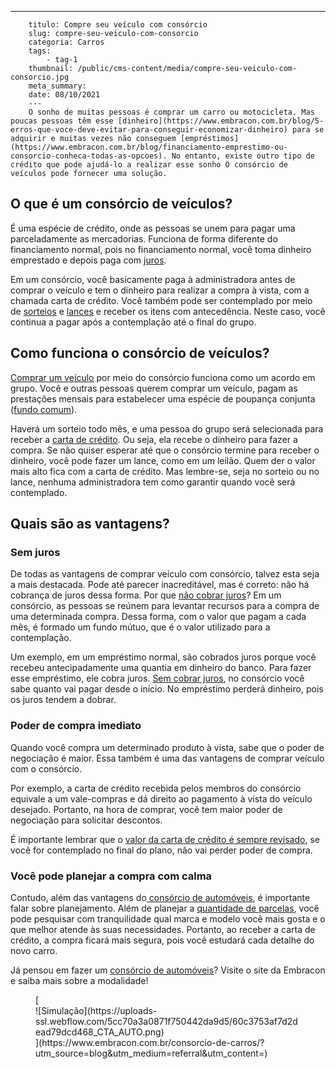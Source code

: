 ---
        titulo: Compre seu veículo com consórcio
        slug: compre-seu-veiculo-com-consorcio
        categoria: Carros
        tags:
            - tag-1
        thumbnail: /public/cms-content/media/compre-seu-veiculo-com-consorcio.jpg
        meta_summary: 
        date: 08/10/2021
        ---
        O sonho de muitas pessoas é comprar um carro ou motocicleta. Mas poucas pessoas têm esse [dinheiro](https://www.embracon.com.br/blog/5-erros-que-voce-deve-evitar-para-conseguir-economizar-dinheiro) para se adquirir e muitas vezes não conseguem [empréstimos](https://www.embracon.com.br/blog/financiamento-emprestimo-ou-consorcio-conheca-todas-as-opcoes). No entanto, existe outro tipo de crédito que pode ajudá-lo a realizar esse sonho O consórcio de veículos pode fornecer uma solução.

O que é um consórcio de veículos? 
----------------------------------

É uma espécie de crédito, onde as pessoas se unem para pagar uma parceladamente as mercadorias. Funciona de forma diferente do financiamento normal, pois no financiamento normal, você toma dinheiro emprestado e depois paga com [juros](https://www.embracon.com.br/blog/consorcio-nao-tem-juros-entenda).

Em um consórcio, você basicamente paga à administradora antes de comprar o veículo e tem o dinheiro para realizar a compra à vista, com a chamada carta de crédito. Você também pode ser contemplado por meio de [sorteios](https://www.embracon.com.br/conhecaoconsorcio/como-sao-realizados-os-sorteios-nas-assembleias) e [lances](https://www.embracon.com.br/blog/como-funcionam-os-tipos-de-lances-no-consorcio) e receber os itens com antecedência. Neste caso, você continua a pagar após a contemplação até o final do grupo.

Como funciona o consórcio de veículos? 
---------------------------------------

[Comprar um veículo](https://www.embracon.com.br/blog/quais-sao-as-maneiras-de-comprar-o-seu-carro) por meio do consórcio funciona como um acordo em grupo. Você e outras pessoas querem comprar um veículo, pagam as prestações mensais para estabelecer uma espécie de poupança conjunta ([fundo comum](https://www.embracon.com.br/blog/o-que-e-o-fundo-comum-no-consorcio)).

Haverá um sorteio todo mês, e uma pessoa do grupo será selecionada para receber a [carta de crédito](https://www.embracon.com.br/blog/vantagens-e-desvantagens-do-cartao-de-credito). Ou seja, ela recebe o dinheiro para fazer a compra. Se não quiser esperar até que o consórcio termine para receber o dinheiro, você pode fazer um lance, como em um leilão. Quem der o valor mais alto fica com a carta de crédito. Mas lembre-se, seja no sorteio ou no lance, nenhuma administradora tem como garantir quando você será contemplado.

Quais são as vantagens? 
------------------------

### Sem juros 

De todas as vantagens de comprar veículo com consórcio, talvez esta seja a mais destacada. Pode até parecer inacreditável, mas é correto: não há cobrança de juros dessa forma. Por que [não cobrar juros](https://www.embracon.com.br/blog/parcela-de-consorcio-tem-juros)? Em um consórcio, as pessoas se reúnem para levantar recursos para a compra de uma determinada compra. Dessa forma, com o valor que pagam a cada mês, é formado um fundo mútuo, que é o valor utilizado para a contemplação.

Um exemplo, em um empréstimo normal, são cobrados juros porque você recebeu antecipadamente uma quantia em dinheiro do banco. Para fazer esse empréstimo, ele cobra juros. [Sem cobrar juros](https://www.embracon.com.br/blog/como-os-juros-afetam-a-sua-vida), no consórcio você sabe quanto vai pagar desde o início. No empréstimo perderá dinheiro, pois os juros tendem a dobrar.

### Poder de compra imediato 

Quando você compra um determinado produto à vista, sabe que o poder de negociação é maior. Essa também é uma das vantagens de comprar veículo com o consórcio.

Por exemplo, a carta de crédito recebida pelos membros do consórcio equivale a um vale-compras e dá direito ao pagamento à vista do veículo desejado. Portanto, na hora de comprar, você tem maior poder de negociação para solicitar descontos.

É importante lembrar que o [valor da carta de crédito é sempre revisado](https://www.embracon.com.br/blog/como-as-parcelas-do-consorcio-sao-ajustadas), se você for contemplado no final do plano, não vai perder poder de compra.

### Você pode planejar a compra com calma 

Contudo, além das vantagens do[ consórcio de automóveis](https://www.embracon.com.br/blog/guia-para-consorcio-de-automoveis-de-a-a-z), é importante falar sobre planejamento. Além de planejar a [quantidade de parcelas](https://www.embracon.com.br/blog/como-e-feito-o-pagamento-da-parcela-do-consorcio), você pode pesquisar com tranquilidade qual marca e modelo você mais gosta e o que melhor atende às suas necessidades. Portanto, ao receber a carta de crédito, a compra ficará mais segura, pois você estudará cada detalhe do novo carro.

Já pensou em fazer um [consórcio de automóveis](https://www.embracon.com.br/consorcio-de-carros/?utm_source=blog&utm_medium=referral&utm_content=)? Visite o site da Embracon e saiba mais sobre a modalidade!

<figure class="w-richtext-figure-type-image w-richtext-align-center">[<div>![Simulação](https://uploads-ssl.webflow.com/5cc70a3a0871f750442da9d5/60c3753af7d2dead79dcd468_CTA_AUTO.png)</div>](https://www.embracon.com.br/consorcio-de-carros/?utm_source=blog&utm_medium=referral&utm_content=)</figure>
        